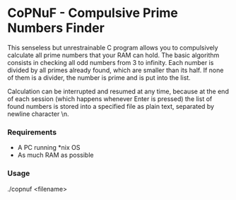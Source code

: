 # CoPNuF - Compulsive Prime Numbers Finder

This senseless but unrestrainable C program allows you to compulsively calculate all prime numbers that your RAM can hold.
The basic algorithm consists in checking all odd numbers from 3 to infinity. Each number is divided by all primes already found, which are smaller than its half. If none of them is a divider, the number is prime and is put into the list.

Calculation can be interrupted and resumed at any time, because at the end of each session (which happens whenever Enter is pressed) the list of found numbers is stored into a specified file as plain text, separated by newline character \n.

### Requirements

* A PC running *nix OS
* As much RAM as possible

### Usage

./copnuf &lt;filename&gt;
